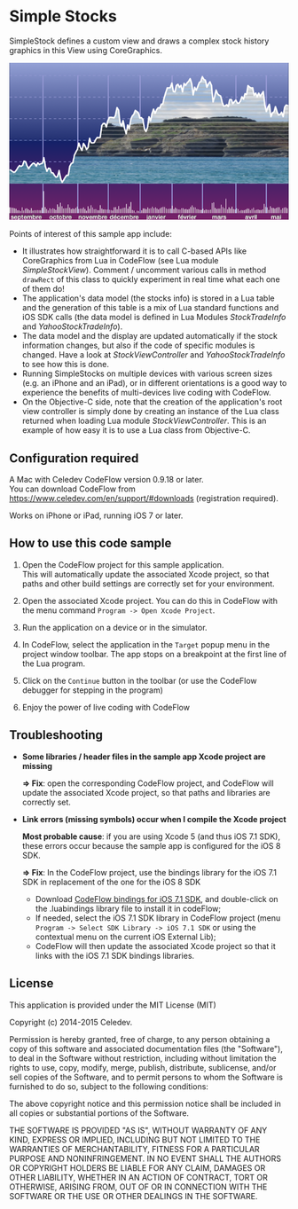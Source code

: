 # Simple Stocks

SimpleStock defines a custom view and draws a complex stock history graphics in this View using CoreGraphics. 

![SimpleStock screen capture](readme-image1.png)

Points of interest of this sample app include:

- It illustrates how straightforward it is to call C-based APIs like CoreGraphics from Lua in CodeFlow (see Lua module *SimpleStockView*). Comment / uncomment various calls in method `drawRect` of this class to quickly experiment in real time what each one of them do!
- The application's data model (the stocks info) is stored in a Lua table and the generation of this table is a mix of Lua standard functions and iOS SDK calls (the data model is defined in Lua Modules *StockTradeInfo* and *YahooStockTradeInfo*).
- The data model and the display are updated automatically if the stock information changes, but also if the code of specific modules is changed. Have a look at *StockViewController* and *YahooStockTradeInfo* to see how this is done.
- Running SimpleStocks on multiple devices with various screen sizes (e.g. an iPhone and an iPad), or in different orientations is a good way to experience the benefits of multi-devices live coding with CodeFlow.
- On the Objective-C side, note that the creation of the application's root view controller is simply done by creating an instance of the Lua class returned when loading Lua module *StockViewController*. This is an example of how easy it is to use a Lua class from Objective-C.

## Configuration required

A Mac with Celedev CodeFlow version 0.9.18 or later.  
You can download CodeFlow from <https://www.celedev.com/en/support/#downloads> (registration required).

Works on iPhone or iPad, running iOS 7 or later.

## How to use this code sample

1. Open the CodeFlow project for this sample application.  
  This will automatically update the associated Xcode project, so that paths and other build settings are correctly set for your environment.

2. Open the associated Xcode project. You can do this in CodeFlow with the menu command `Program -> Open Xcode Project`.

3. Run the application on a device or in the simulator.

4. In CodeFlow, select the application in the `Target` popup menu in the project window toolbar. The app stops on a breakpoint at the first line of the Lua program.

5. Click on the `Continue` button in the toolbar (or use the CodeFlow debugger for stepping in the program) 

6. Enjoy the power of live coding with CodeFlow

## Troubleshooting

- **Some libraries / header files in the sample app Xcode project are missing**

  **⇒ Fix**: open the corresponding CodeFlow project, and CodeFlow will update the associated Xcode project, so that paths and libraries are correctly set.

- **Link errors (missing symbols) occur when I compile the Xcode project**

  **Most probable cause**: if you are using Xcode 5 (and thus iOS 7.1 SDK), these errors occur because the sample app is configured for the iOS 8 SDK.

  **⇒ Fix**: In the CodeFlow project, use the bindings library for the iOS 7.1 SDK in replacement of the one for the iOS 8 SDK
	- Download [CodeFlow bindings for iOS 7.1 SDK](https://www.celedev.com/en/support/#downloads), and double-click on the .luabindings library file to install it in codeFlow; 
	- If needed, select the iOS 7.1 SDK library in CodeFlow project (menu `Program -> Select SDK Library -> iOS 7.1 SDK` or using the contextual menu on the current iOS External Lib);
	- CodeFlow will then update the associated Xcode project so that it links with the iOS 7.1 SDK bindings libraries.

## License

This application is provided under the MIT License (MIT)

Copyright (c) 2014-2015 Celedev.

Permission is hereby granted, free of charge, to any person obtaining a copy
of this software and associated documentation files (the "Software"), to deal
in the Software without restriction, including without limitation the rights
to use, copy, modify, merge, publish, distribute, sublicense, and/or sell
copies of the Software, and to permit persons to whom the Software is
furnished to do so, subject to the following conditions:

The above copyright notice and this permission notice shall be included in
all copies or substantial portions of the Software.

THE SOFTWARE IS PROVIDED "AS IS", WITHOUT WARRANTY OF ANY KIND, EXPRESS OR
IMPLIED, INCLUDING BUT NOT LIMITED TO THE WARRANTIES OF MERCHANTABILITY,
FITNESS FOR A PARTICULAR PURPOSE AND NONINFRINGEMENT. IN NO EVENT SHALL THE
AUTHORS OR COPYRIGHT HOLDERS BE LIABLE FOR ANY CLAIM, DAMAGES OR OTHER
LIABILITY, WHETHER IN AN ACTION OF CONTRACT, TORT OR OTHERWISE, ARISING FROM,
OUT OF OR IN CONNECTION WITH THE SOFTWARE OR THE USE OR OTHER DEALINGS IN
THE SOFTWARE.
